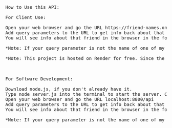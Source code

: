 <pre>How to Use this API:

For Client Use:
  
Open your web browser and go the URL https://friend-names.onrender.com
Add query parameters to the URL to get info back about that friend. Ex. localhost:8000/api/ainsley or localhost:8000/api/laurel. Press enter to refresh your browser.
You will see info about that friend in the browser in the form of a JSON object.

*Note: If your query parameter is not the name of one of my friends, you will get back a JSON object that says the info is unknown. 

*Note: This project is hosted on Render for free. Since the hosting is free, it will spin down with inactivity, which can delay requests by 50 seconds or more.



For Software Development:
  
Download node.js, if you don't already have it. 
Type node server.js into the terminal to start the server. Console will confirm that the server is running.
Open your web browser and go the URL localhost:8000/api
Add query parameters to the URL to get info back about that friend. Ex. localhost:8000/api/ainsley or localhost:8000/api/laurel. Press enter to refresh your browser.
You will see info about that friend in the browser in the form of a JSON object.

*Note: If your query parameter is not the name of one of my friends, you will get back a JSON object that says the info is unknown. 


</pre>
